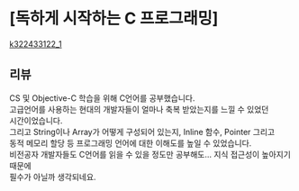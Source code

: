 # [독하게 시작하는 C 프로그래밍]

[k322433122_1](https://image.aladin.co.kr/product/6203/71/cover500/k322433122_1.jpg)<!-- {"preview":"true"} -->

## 리뷰
CS 및 Objective-C 학습을 위해 C언어를 공부했습니다.  <br/>
고급언어를 사용하는 현대의 개발자들이 얼마나 축복 받았는지를 느낄 수 있었던<br/>
시간이었습니다.<br/>
그리고 String이나 Array가 어떻게 구성되어 있는지, Inline 함수, Pointer 그리고 <br/>
동적 메모리 할당 등 프로그래밍 언어에 대한 이해도를 높일 수 있었습니다.<br/>
비전공자 개발자들도 C언어를 읽을 수 있을 정도만 공부해도… 지식 접근성이 높아지기 때문에<br/>
필수가 아닐까 생각되네요.<br/>

